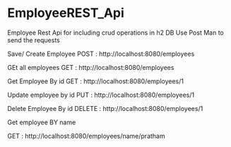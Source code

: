 # EmployeeREST_Api
Employee Rest Api for including crud operations in h2 DB
Use Post Man to send the requests

Save/ Create Employee
POST : http://localhost:8080/employees

GEt all employees
GET : http://localhost:8080/employees

Get Employee By id 
GET : http://localhost:8080/employees/1

Update employee by id
PUT : http://localhost:8080/employees/1

Delete Employee By id 
DELETE : http://localhost:8080/employees/1

Get employee BY name 

GET : http://localhost:8080/employees/name/pratham
